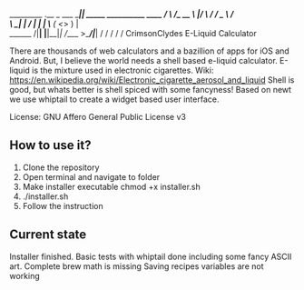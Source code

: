  _________        .__
 \_   ___ \_______|__| _____   __________   ____
 /    \  \/\_  __ \  |/     \ /  ___/  _ \ /    \
 \     \____|  | \/  |  | |  \\___ (  <_> )   |  \
  \______  /|__|  |__|__|_|  /____  >____/|___|  /
        \/                \/     \/           \/
            CrimsonClydes E-Liquid Calculator


There are thousands of web calculators and a bazillion of apps for iOS and Android.
But, I believe the world needs a shell based e-liquid calculator.
E-liquid is the mixture used in electronic cigarettes.
Wiki: https://en.wikipedia.org/wiki/Electronic_cigarette_aerosol_and_liquid
Shell is good, but whats better is shell spiced with some fancyness!
Based on newt we use whiptail to create a widget based user interface.

License: GNU Affero General Public License v3


## How to use it?

1. Clone the repository
2. Open terminal and navigate to folder
3. Make installer executable
   chmod +x installer.sh
4. ./installer.sh
5. Follow the instruction

## Current state
Installer finished.
Basic tests with whiptail done including some fancy ASCII art.
Complete brew math is missing
Saving recipes variables are not working
